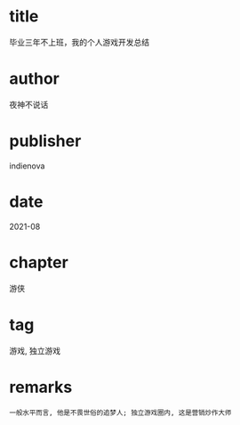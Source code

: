 # title
毕业三年不上班，我的个人游戏开发总结

# author
夜神不说话

# publisher
indienova

# date
2021-08

# chapter
游侠

# tag
游戏, 独立游戏

# remarks
`一般水平而言, 他是不畏世俗的追梦人; 独立游戏圈内, 这是营销炒作大师`
